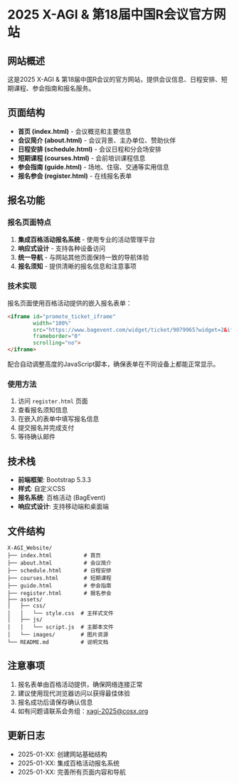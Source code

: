 # 2025 X-AGI & 第18届中国R会议官方网站

## 网站概述

这是2025 X-AGI & 第18届中国R会议的官方网站，提供会议信息、日程安排、短期课程、参会指南和报名服务。

## 页面结构

- **首页 (index.html)** - 会议概览和主要信息
- **会议简介 (about.html)** - 会议背景、主办单位、赞助伙伴
- **日程安排 (schedule.html)** - 会议日程和分会场安排
- **短期课程 (courses.html)** - 会前培训课程信息
- **参会指南 (guide.html)** - 场地、住宿、交通等实用信息
- **报名参会 (register.html)** - 在线报名表单

## 报名功能

### 报名页面特点

1. **集成百格活动报名系统** - 使用专业的活动管理平台
2. **响应式设计** - 支持各种设备访问
3. **统一导航** - 与网站其他页面保持一致的导航体验
4. **报名须知** - 提供清晰的报名信息和注意事项

### 技术实现

报名页面使用百格活动提供的嵌入报名表单：

```html
<iframe id="promote_ticket_iframe" 
        width="100%" 
        src="https://www.bagevent.com/widget/ticket/9079965?widget=2&iframe=1" 
        frameborder="0" 
        scrolling="no">
</iframe>
```

配合自动调整高度的JavaScript脚本，确保表单在不同设备上都能正常显示。

### 使用方法

1. 访问 `register.html` 页面
2. 查看报名须知信息
3. 在嵌入的表单中填写报名信息
4. 提交报名并完成支付
5. 等待确认邮件

## 技术栈

- **前端框架**: Bootstrap 5.3.3
- **样式**: 自定义CSS
- **报名系统**: 百格活动 (BagEvent)
- **响应式设计**: 支持移动端和桌面端

## 文件结构

```
X-AGI_Website/
├── index.html          # 首页
├── about.html          # 会议简介
├── schedule.html       # 日程安排
├── courses.html        # 短期课程
├── guide.html          # 参会指南
├── register.html       # 报名参会
├── assets/
│   ├── css/
│   │   └── style.css  # 主样式文件
│   ├── js/
│   │   └── script.js  # 主脚本文件
│   └── images/        # 图片资源
└── README.md          # 说明文档
```

## 注意事项

1. 报名表单由百格活动提供，确保网络连接正常
2. 建议使用现代浏览器访问以获得最佳体验
3. 报名成功后请保存确认信息
4. 如有问题请联系会务组：xagi-2025@cosx.org

## 更新日志

- 2025-01-XX: 创建网站基础结构
- 2025-01-XX: 集成百格活动报名系统
- 2025-01-XX: 完善所有页面内容和导航
